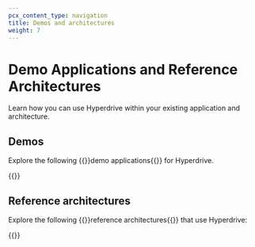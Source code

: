 ```yaml
---
pcx_content_type: navigation
title: Demos and architectures
weight: 7
---
```


# Demo Applications and Reference Architectures

Learn how you can use Hyperdrive within your existing application and architecture.

## Demos

Explore the following {{<glossary-tooltip term_id="demo application">}}demo applications{{</glossary-tooltip>}} for Hyperdrive.

{{<external-resources resource_type="apps" products="Hyperdrive">}}

## Reference architectures

Explore the following {{<glossary-tooltip term_id="reference architecture">}}reference architectures{{</glossary-tooltip>}} that use Hyperdrive:

{{<resource-by-selector products="Hyperdrive" resource_type="reference-architecture,design-guide,reference-architecture-diagram">}}